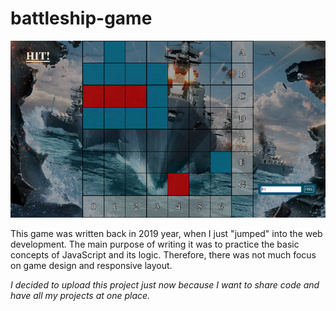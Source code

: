 # battleship-game
![Game Screenshot](/assets/screenshot-1.png)


This game was written back in 2019 year, when I just "jumped" into the web development.
The main purpose of writing it was to practice the basic concepts of JavaScript and its logic.
Therefore, there was not much focus on game design and responsive layout.

*I decided to upload this project just now because I want to share code and have all my projects at one place.*
